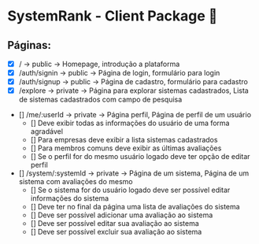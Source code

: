 # SystemRank - Client Package 👔

## Páginas:

- [x] / -> public -> Homepage, introdução a plataforma
- [x] /auth/signin -> public -> Página de login, formulário para login
- [x] /auth/signup -> public -> Página de cadastro, formulário para cadastro
- [x] /explore -> private -> Página para explorar sistemas cadastrados, Lista de sistemas cadastrados com campo de pesquisa
- [] /me/:userId -> private -> Página perfil, Página de perfil de um usuário
  - [] Deve exibir todas as informações do usuário de uma forma agradável
  - [] Para empresas deve exibir a lista sistemas cadastrados
  - [] Para membros comuns deve exibir as últimas avaliações
  - [] Se o perfil for do mesmo usuário logado deve ter opção de editar perfil
- [] /system/:systemId -> private -> Página de um sistema, Página de um sistema com avaliações do mesmo
  - [] Se o sistema for do usuário logado deve ser possível editar informações do sistema
  - [] Deve ter no final da página uma lista de avaliações do sistema
  - [] Deve ser possível adicionar uma avaliação ao sistema
  - [] Deve ser possível editar sua avaliação ao sistema
  - [] Deve ser possível excluir sua avaliação ao sistema
